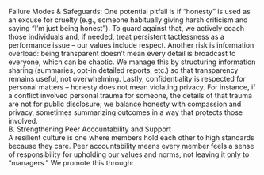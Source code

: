 Failure Modes & Safeguards: One potential pitfall is if “honesty” is used as an excuse for cruelty (e.g., someone habitually giving harsh criticism and saying “I’m just being honest”). To guard against that, we actively coach those individuals and, if needed, treat persistent tactlessness as a performance issue – our values include respect. Another risk is information overload: being transparent doesn’t mean every detail is broadcast to everyone, which can be chaotic. We manage this by structuring information sharing (summaries, opt-in detailed reports, etc.) so that transparency remains useful, not overwhelming. Lastly, confidentiality is respected for personal matters – honesty does not mean violating privacy. For instance, if a conflict involved personal trauma for someone, the details of that trauma are not for public disclosure; we balance honesty with compassion and privacy, sometimes summarizing outcomes in a way that protects those involved.  
B. Strengthening Peer Accountability and Support  
A resilient culture is one where members hold each other to high standards because they care. Peer accountability means every member feels a sense of responsibility for upholding our values and norms, not leaving it only to “managers.” We promote this through:
